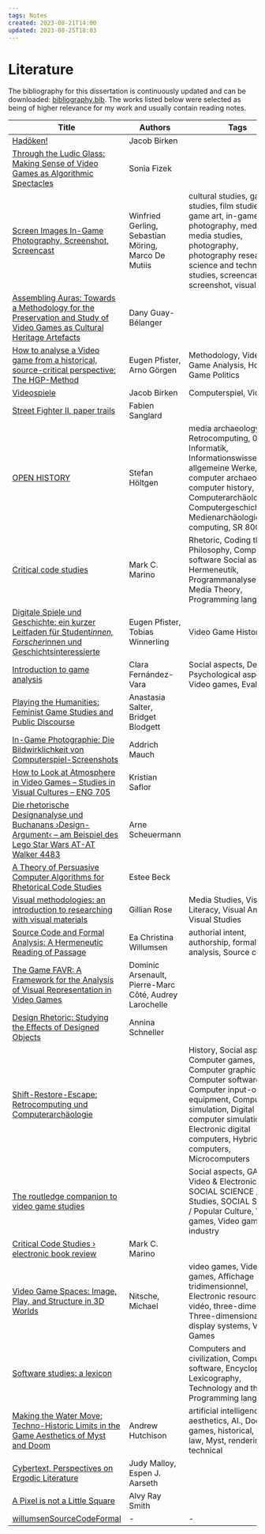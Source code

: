 ```yaml
---
tags: Notes
created: 2023-08-21T14:00
updated: 2023-08-25T18:03
---
```

# Literature

The bibliography for this dissertation is continuously updated and can be downloaded: [bibliography.bib](assets/bibliography.bib). The works listed below were selected as being of higher relevance for my work and usually contain reading notes.

| Title                                                                                                                                                                               | Authors                                                | Tags                                                                                                                                                                                                                             | Year |
| ----------------------------------------------------------------------------------------------------------------------------------------------------------------------------------- | ------------------------------------------------------ | -------------------------------------------------------------------------------------------------------------------------------------------------------------------------------------------------------------------------------- | ---- |
| [Hadōken!](literature/birkenHadoken2022.md)                                                                                                                                       | Jacob Birken                                           |                                                                                                                                                                                                                                  | 2022 |
| [Through the Ludic Glass: Making Sense of Video Games as Algorithmic Spectacles](literature/fizekLudicGlassMaking2022.md)                                                         | Sonia Fizek                                            |                                                                                                                                                                                                                                  | 2022 |
| [Screen Images In-Game Photography, Screenshot, Screencast](literature/gerlingScreenImagesInGame2022.md)                                                                          | Winfried Gerling, Sebastian Möring, Marco De Mutiis    | cultural studies, game studies, film studies, game art, in-game photography, media art, media studies, photography, photography research, science and technology studies, screencast, screenshot, visual culture                 | 2022 |
| [Assembling Auras: Towards a Methodology for the Preservation and Study of Video Games as Cultural Heritage Artefacts](literature/guay-belangerAssemblingAurasMethodology2022.md) | Dany Guay-Bélanger                                     |                                                                                                                                                                                                                                  | 2022 |
| [How to analyse a Video game from a historical, source-critical perspective: The HGP-Method](literature/pfisterHowAnalyseVideo2022.md)                                            | Eugen Pfister, Arno Görgen                             | Methodology, Video Game Analysis, Horror Game Politics                                                                                                                                                                           | 2022 |
| [Videospiele](literature/birkenVideospiele2021.md)                                                                                                                                | Jacob Birken                                           | Computerspiel, Videospiel                                                                                                                                                                                                        | 2021 |
| [Street Fighter II, paper trails](literature/sanglardStreetFighterII2021.md)                                                                                                      | Fabien Sanglard                                        |                                                                                                                                                                                                                                  | 2021 |
| [OPEN HISTORY](literature/hoeltgenOPENHISTORY2020.md)                                                                                                                             | Stefan Höltgen                                         | media archaeology, Retrocomputing, 000 Informatik, Informationswissenschaft, allgemeine Werke, computer archaeology, computer history, Computerarchäologie, Computergeschichte, Medienarchäologie, retro computing, SR 800       | 2020 |
| [Critical code studies](literature/marinoCriticalCodeStudies2020.md)                                                                                                              | Mark C. Marino                                         | Rhetoric, Coding theory Philosophy, Computer software Social aspects, Hermeneutik, Programmanalyse, New Media Theory, Programming languages                                                                                      | 2020 |
| [Digitale Spiele und Geschichte: ein kurzer Leitfaden für Student*innen, Forscher*innen und Geschichtsinteressierte](literature/pfisterDigitaleSpieleUnd2020.md)                  | Eugen Pfister, Tobias Winnerling                       | Video Game History                                                                                                                                                                                                               | 2020 |
| [Introduction to game analysis](literature/fernandez-varaIntroductionGameAnalysis2019.md)                                                                                         | Clara Fernández-Vara                                   | Social aspects, Design, Psychological aspects, Video games, Evaluation                                                                                                                                                           | 2019 |
| [Playing the Humanities: Feminist Game Studies and Public Discourse](literature/salterPlayingHumanitiesFeminist2018.md)                                                           | Anastasia Salter, Bridget Blodgett                     |                                                                                                                                                                                                                                  | 2018 |
| [In-Game Photographie: Die Bildwirklichkeit von Computerspiel-Screenshots](literature/mauchInGamePhotographieBildwirklichkeit2017.md)                                             | Addrich Mauch                                          |                                                                                                                                                                                                                                  | 2017 |
| [How to Look at Atmosphere in Video Games – Studies in Visual Cultures – ENG 705](literature/saflorHowLookAtmosphere2017.md)                                                      | Kristian Saflor                                        |                                                                                                                                                                                                                                  | 2017 |
| [Die rhetorische Designanalyse und Buchanans ›Design-Argument‹ – am Beispiel des Lego Star Wars AT-AT Walker 4483](literature/scheuermannRhetorischeDesignanalyseUnd2017.md)      | Arne Scheuermann                                       |                                                                                                                                                                                                                                  | 2017 |
| [A Theory of Persuasive Computer Algorithms for Rhetorical Code Studies](literature/beckTheoryPersuasiveComputer2016.md)                                                          | Estee Beck                                             |                                                                                                                                                                                                                                  | 2016 |
| [Visual methodologies: an introduction to researching with visual materials](literature/roseVisualMethodologiesIntroduction2016.md)                                               | Gillian Rose                                           | Media Studies, Visual Literacy, Visual Analysis, Visual Studies                                                                                                                                                                  | 2016 |
| [Source Code and Formal Analysis: A Hermeneutic Reading of Passage](literature/willumsenSourceCodeFormal2016.md)                                                                  | Ea Christina Willumsen                                 | authorial intent, authorship, formal analysis, Source code                                                                                                                                                                       | 2016 |
| [The Game FAVR: A Framework for the Analysis of Visual Representation in Video Games](literature/arsenaultGameFAVRFramework2015.md)                                               | Dominic Arsenault, Pierre-Marc Côté, Audrey Larochelle |                                                                                                                                                                                                                                  | 2015 |
| [Design Rhetoric: Studying the Effects of Designed Objects](literature/schnellerDesignRhetoricStudying2015.md)                                                                    | Annina Schneller                                       |                                                                                                                                                                                                                                  | 2015 |
| [Shift-Restore-Escape: Retrocomputing und Computerarchäologie](literature/holtgenShiftRestoreEscapeRetrocomputingUnd2014.md)                                                      |                                                        | History, Social aspects, Computer games, Computer graphics, Computer software, Computer input-output equipment, Computer simulation, Digital computer simulation, Electronic digital computers, Hybrid computers, Microcomputers | 2014 |
| [The routledge companion to video game studies](literature/wolfRoutledgeCompanionVideo2014.md)                                                                                    |                                                        | Social aspects, GAMES / Video & Electronic, SOCIAL SCIENCE / Media Studies, SOCIAL SCIENCE / Popular Culture, Video games, Video games industry                                                                                  | 2014 |
| [Critical Code Studies › electronic book review](literature/marinoCriticalCodeStudies2012.md)                                                                                     | Mark C. Marino                                         |                                                                                                                                                                                                                                  | 2012 |
| [Video Game Spaces: Image, Play, and Structure in 3D Worlds](literature/nitschemichaelVideoGameSpaces2009.md)                                                                     | Nitsche, Michael                                       | video games, Video games, Affichage tridimensionnel, Electronic resource, Jeux vidéo, three-dimensional, Three-dimensional display systems, Video Games                                                                          | 2009 |
| [Software studies: a lexicon](literature/fullerSoftwareStudiesLexicon2008.md)                                                                                                     |                                                        | Computers and civilization, Computer software, Encyclopedias, Lexicography, Technology and the arts, Programming languages                                                                                                       | 2008 |
| [Making the Water Move: Techno-Historic Limits in the Game Aesthetics of Myst and Doom](literature/hutchisonMakingWaterMove2008a.md)                                              | Andrew Hutchison                                       | artificial intelligence, aesthetics, AI., Doom, games, historical, Moore’s law, Myst, rendering, technical                                                                                                                       | 2008 |
| [Cybertext, Perspectives on Ergodic Literature](literature/malloyCybertextPerspectivesErgodic1998.md)                                                                             | Judy Malloy, Espen J. Aarseth                          |                                                                                                                                                                                                                                  | 1998 |
| [A Pixel is not a Little Square](literature/smithPixelNotLittle1995.md)                                                                                                           | Alvy Ray Smith                                         |                                                                                                                                                                                                                                  | 1995 |
| [willumsenSourceCodeFormal](literature/willumsenSourceCodeFormal.md)                                                                                                              | \-                                                     | \-                                                                                                                                                                                                                               | \-   |
